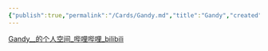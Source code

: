 ```yaml
---
{"publish":true,"permalink":"/Cards/Gandy.md","title":"Gandy","created":"2022-12-11","modified":"2023-03-14","published":"2025-07-12T18:37:43.444+08:00","cssclasses":""}
---
```



[Gandy__的个人空间_哔哩哔哩_bilibili](https://space.bilibili.com/378067652/?spm_id_from=333.999.0.0)